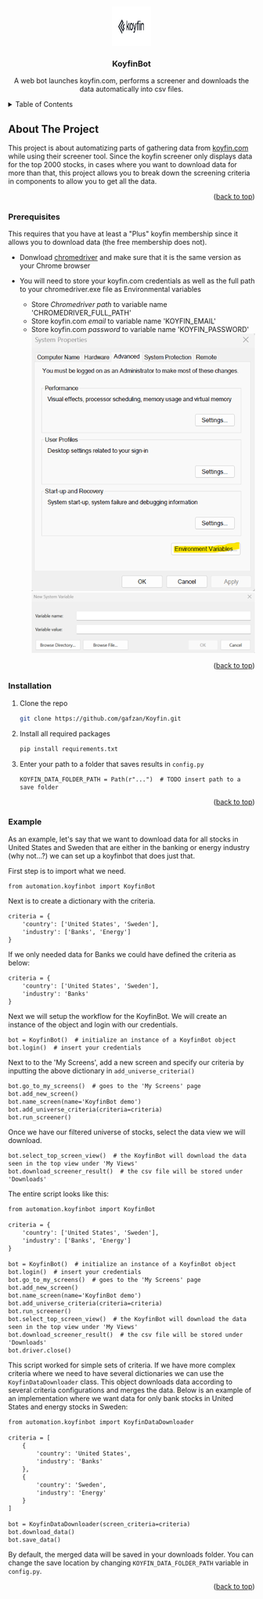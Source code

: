 <a name="readme-top"></a>

<!-- PROJECT LOGO -->
<br />
<div align="center">
  <a href="https://github.com/gafzan/Koyfin">
    <img src="images/logo_share_fb.png" alt="Logo" width="80" height="80">
  </a>

<h3 align="center">KoyfinBot</h3>
  <p align="center">
    A web bot launches koyfin.com, performs a screener and downloads the data automatically into csv files.
  </p>
</div>


<!-- TABLE OF CONTENTS -->
<details>
  <summary>Table of Contents</summary>
  <ol>
    <li><a href="#about-the-project">About The Project</a></li>
    <li><a href="#prerequisites">Prerequisites</a></li>
    <li><a href="#installation">Installation</a></li>
    <li><a href="#example">Example</a></li>      
  </ol>
</details>


<!-- ABOUT THE PROJECT -->
## About The Project
This project is about automatizing parts of gathering data from [koyfin.com](https://app.koyfin.com/) while using their 
screener tool. Since the koyfin screener only displays data for the top 2000 stocks, in cases where you want to download 
data for more than that, this project allows you to break down the screening criteria in components to allow you to get 
all the data.

<p align="right">(<a href="#readme-top">back to top</a>)</p>


<!-- GETTING STARTED -->
### Prerequisites

This requires that you have at least a "Plus" koyfin membership since it allows you to download data (the free membership does not).

* Donwload [chromedriver](https://chromedriver.chromium.org/) and make sure that it is the same version as your Chrome browser

* You will need to store your koyfin.com credentials as well as the full path to your chromedriver.exe file as Environmental variables
  * Store *Chromedriver path* to variable name 'CHROMEDRIVER_FULL_PATH'
  * Store koyfin.com *email* to variable name 'KOYFIN_EMAIL'
  * Store koyfin.com *password* to variable name 'KOYFIN_PASSWORD'
 ![EnviVar1](/images/envi_var_1.png?raw=true "Environment variables 1")
 ![EnviVar2](/images/envi_var_2.png?raw=true "Environment variables 2")
 <p align="right">(<a href="#readme-top">back to top</a>)</p>
 
### Installation


1. Clone the repo
   ```sh
   git clone https://github.com/gafzan/Koyfin.git
   ```
2.  Install all required packages
      ```sh
      pip install requirements.txt
      ```
3. Enter your path to a folder that saves results in `config.py`
   ```
   KOYFIN_DATA_FOLDER_PATH = Path(r"...")  # TODO insert path to a save folder
   ```

<p align="right">(<a href="#readme-top">back to top</a>)</p>



<!-- USAGE EXAMPLES -->
### Example

As an example, let's say that we want to download data for all stocks in United States and Sweden that are either in the 
banking or energy industry (why not...?) we can set up a koyfinbot that does just that.

First step is to import what we need.
```
from automation.koyfinbot import KoyfinBot
```
Next is to create a dictionary with the criteria.
```
criteria = {
    'country': ['United States', 'Sweden'],
    'industry': ['Banks', 'Energy']
}
```
If we only needed data for Banks we could have defined the criteria as below:
```
criteria = {
    'country': ['United States', 'Sweden'],
    'industry': 'Banks'
}
```

Next we will setup the workflow for the KoyfinBot. We will create an instance of the object and login with our credentials.

```
bot = KoyfinBot()  # initialize an instance of a KoyfinBot object
bot.login()  # insert your credentials
```

Next to to the 'My Screens', add a new screen and specify our criteria by inputting the above dictionary in 
`add_universe_criteria()`
```
bot.go_to_my_screens()  # goes to the 'My Screens' page
bot.add_new_screen()
bot.name_screen(name='KoyfinBot demo')
bot.add_universe_criteria(criteria=criteria)
bot.run_screener()
```
Once we have our filtered universe of stocks, select the data view we will download.
```
bot.select_top_screen_view()  # the KoyfinBot will download the data seen in the top view under 'My Views'
bot.download_screener_result()  # the csv file will be stored under 'Downloads'
```

The entire script looks like this:
```
from automation.koyfinbot import KoyfinBot

criteria = {
    'country': ['United States', 'Sweden'],
    'industry': ['Banks', 'Energy']
}

bot = KoyfinBot()  # initialize an instance of a KoyfinBot object
bot.login()  # insert your credentials
bot.go_to_my_screens()  # goes to the 'My Screens' page
bot.add_new_screen()
bot.name_screen(name='KoyfinBot demo')
bot.add_universe_criteria(criteria=criteria)
bot.run_screener()
bot.select_top_screen_view()  # the KoyfinBot will download the data seen in the top view under 'My Views'
bot.download_screener_result()  # the csv file will be stored under 'Downloads'
bot.driver.close()
```

This script worked for simple sets of criteria. If we have more complex criteria where we need to have several 
dictionaries we can use the ``KoyfinDataDownloader`` class. This object downloads data according to several criteria configurations and
merges the data. Below is an example of an implementation where we want data for only bank stocks in United States and energy stocks in Sweden:

```
from automation.koyfinbot import KoyfinDataDownloader

criteria = [
    {
        'country': 'United States',
        'industry': 'Banks'
    },
    {
        'country': 'Sweden',
        'industry': 'Energy'
    }
]

bot = KoyfinDataDownloader(screen_criteria=criteria)
bot.download_data()
bot.save_data()
```
By default, the merged data will be saved in your downloads folder. You can change the save location 
by changing `KOYFIN_DATA_FOLDER_PATH` variable in `config.py`.
<p align="right">(<a href="#readme-top">back to top</a>)</p>
